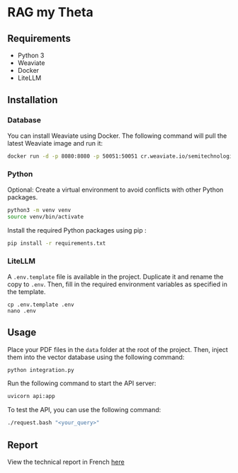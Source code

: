 # RAG my Theta

## Requirements
- Python 3
- Weaviate
- Docker
- LiteLLM

## Installation

### Database
You can install Weaviate using Docker. The following command will pull the latest Weaviate image and run it:

```bash
docker run -d -p 8080:8080 -p 50051:50051 cr.weaviate.io/semitechnologies/weaviate:1.30.0
```

### Python

Optional: Create a virtual environment to avoid conflicts with other Python packages.
```bash
python3 -m venv venv
source venv/bin/activate
```

Install the required Python packages using pip :
```bash
pip install -r requirements.txt
```

### LiteLLM

A `.env.template` file is available in the project. Duplicate it and rename the copy to `.env`. Then, fill in the required environment variables as specified in the template.
```
cp .env.template .env
nano .env
```

## Usage

Place your PDF files in the `data` folder at the root of the project. Then, inject them into the vector database using the following command:

```bash
python integration.py
```

Run the following command to start the API server:
```bash
uvicorn api:app
```

To test the API, you can use the following command:
```bash
./request.bash "<your_query>"
```

## Report

View the technical report in French [here](rapport.md)